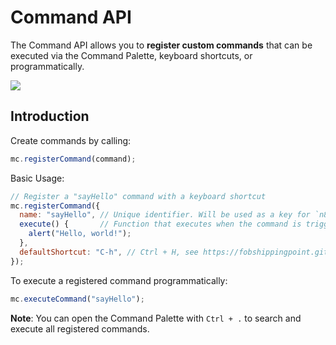 # Command API

The Command API allows you to **register custom commands** that can be executed via the Command Palette, keyboard shortcuts, or programmatically.

![](/img/command-api/command_palette.webp)

## Introduction

Create commands by calling:

```javascript
mc.registerCommand(command);
```

Basic Usage:

```javascript
// Register a "sayHello" command with a keyboard shortcut
mc.registerCommand({
  name: "sayHello", // Unique identifier. Will be used as a key for `n81i` translations.
  execute() {       // Function that executes when the command is triggered.
    alert("Hello, world!");
  },
  defaultShortcut: "C-h", // Ctrl + H, see https://fobshippingpoint.github.io/kikey/
});
```

To execute a registered command programmatically:

```javascript
mc.executeCommand("sayHello");
```

**Note**: You can open the Command Palette with `Ctrl + .` to search and execute all registered commands.
